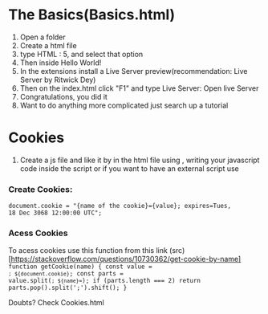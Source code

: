 # The Basics(Basics.html)

1. Open a folder
2. Create a html file
3. type HTML : 5, and select that option
4. Then inside <body></body> <p1>Hello World!</p1>
5. In the extensions install a Live Server preview(recommendation: Live Server by Ritwick Dey)
6. Then on the index.html click "F1" and type Live Server: Open live Server
7. Congratulations, you did it
8. Want to do anything more complicated just search up a tutorial

# Cookies

1. Create a js file and like it by in the html file using <code><script></script></code>, writing your javascript code inside the script or if you want to have an external script use <code><script src="example.js"></script></code>


### Create Cookies:
<code>document.cookie = "{name of the cookie}={value}; expires=Tues, 18 Dec 3068 12:00:00 UTC";</code>

### Acess Cookies
To acess cookies use this function from this link (src)[https://stackoverflow.com/questions/10730362/get-cookie-by-name]
<code>
function getCookie(name) {
    const value = `; ${document.cookie}`;
    const parts = value.split(`; ${name}=`);
    if (parts.length === 2) return parts.pop().split(';').shift();
}
</code>

Doubts? Check Cookies.html
